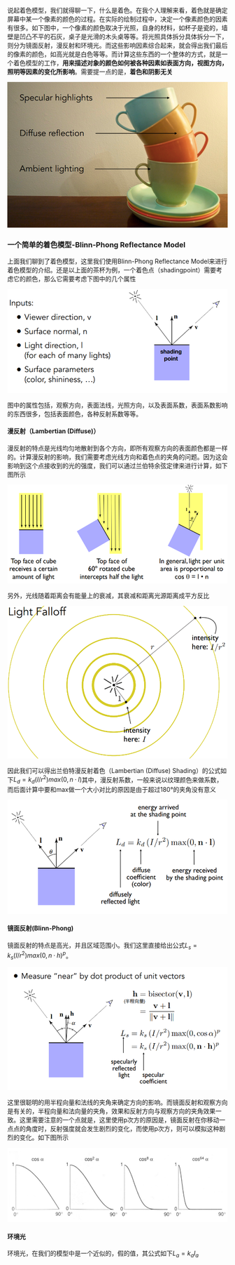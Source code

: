 说起着色模型，我们就得聊一下，什么是着色。在我个人理解来看，着色就是确定屏幕中某一个像素的颜色的过程。在实际的绘制过程中，决定一个像素颜色的因素有很多。如下图中，一个像素的颜色取决于光照，自身的材料，如杯子是瓷的，墙壁是凹凸不平的石灰，桌子是光滑的木头桌等等。将光照具体拆分具体拆分一下，则分为镜面反射，漫反射和环境光。而这些影响因素综合起来，就会得出我们最后的像素的颜色，如高光就是白色等等。而计算这些东西的一个整体的方式，就是一个着色模型的工作，**用来描述对象的颜色如何被各种因素如表面方向，视图方向，照明等因素的变化所影响**。需要提一点的是，**着色和阴影无关**

![](shadingcups.png)

### 一个简单的着色模型-Blinn-Phong Reflectance Model

上面我们聊到了着色模型，这里我们使用Blinn-Phong Reflectance Model来进行着色模型的介绍。还是以上面的茶杯为例，一个着色点（shadingpoint）需要考虑它的颜色，那么它需要考虑下图中的几个属性

![](shadingpointinput.png)

图中的属性包括，观察方向，表面法线，光照方向，以及表面系数，表面系数影响的东西很多，包括表面颜色，各种反射系数等等。

#### 漫反射（Lambertian (Diffuse)）

漫反射的特点是光线均匀地散射到各个方向，即所有观察方向的表面颜色都是一样的。计算漫反射的影响，我们需要考虑光线方向和着色点的夹角的问题。因为这会影响到这个点接收到的光的强度，我们可以通过兰伯特余弦定律来进行计算，如下图所示

![](diffuselambert.png)

另外，光线随着距离会有能量上的衰减，其衰减和距离光源距离成平方反比

![](lightfalloff.png)

因此我们可以得出兰伯特漫反射着色（Lambertian (Diffuse) Shading）的公式如下$L_d=k_d(I/r^2)max(0,n·l)$其中，漫反射系数，一般来说以纹理颜色来做系数，而后面计算中要和max做一个大小对比的原因是由于超过180°的夹角没有意义

![](lambertdiffuseshading.png)

#### 镜面反射(Blinn-Phong)

镜面反射的特点是高光，并且区域范围小。我们这里直接给出公式$L_s = k_s(I/r^2)max(0,n·h)^p$。

![](blinnspecular.png)

这里很聪明的用半程向量和法线的夹角来确定方向的影响。而镜面反射和观察方向是有关的，半程向量和法向量的夹角，效果和反射方向与观察方向的夹角效果一致。这里需要注意的一个点就是，这里使用p次方的原因是，镜面反射在你移动一点点的角度时，反射强度就会发生剧烈的变化，而使用p次方，则可以模拟这种剧烈的变化。如下图所示

![](specularnarrows.png)

#### 环境光

环境光，在我们的模型中是一个近似的，假的值，其公式如下$L_a=k_aI_a$

